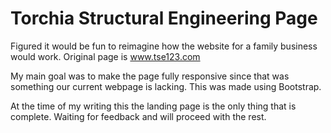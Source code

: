# Torchia Structural Engineering Page

Figured it would be fun to reimagine how the website for a family business would work. Original page is www.tse123.com

My main goal was to make the page fully responsive since that was something our current webpage is lacking. This was made using Bootstrap.

At the time of my writing this the landing page is the only thing that is complete. Waiting for feedback and will proceed with the rest.
